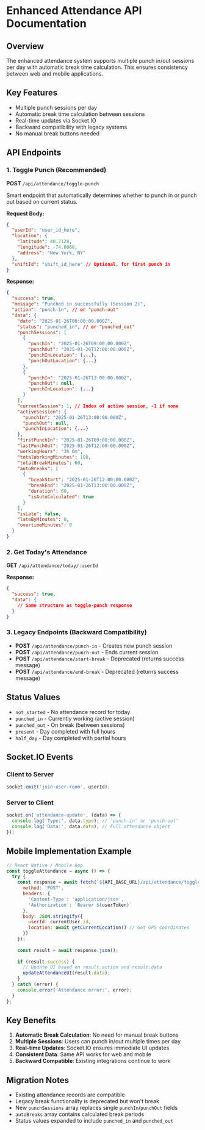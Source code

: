 # Enhanced Attendance API Documentation

## Overview
The enhanced attendance system supports multiple punch in/out sessions per day with automatic break time calculation. This ensures consistency between web and mobile applications.

## Key Features
- Multiple punch sessions per day
- Automatic break time calculation between sessions
- Real-time updates via Socket.IO
- Backward compatibility with legacy systems
- No manual break buttons needed

## API Endpoints

### 1. Toggle Punch (Recommended)
**POST** `/api/attendance/toggle-punch`

Smart endpoint that automatically determines whether to punch in or punch out based on current status.

**Request Body:**
```json
{
  "userId": "user_id_here",
  "location": {
    "latitude": 40.7128,
    "longitude": -74.0060,
    "address": "New York, NY"
  },
  "shiftId": "shift_id_here" // Optional, for first punch in
}
```

**Response:**
```json
{
  "success": true,
  "message": "Punched in successfully (Session 2)",
  "action": "punch-in", // or "punch-out"
  "data": {
    "date": "2025-01-26T00:00:00.000Z",
    "status": "punched_in", // or "punched_out"
    "punchSessions": [
      {
        "punchIn": "2025-01-26T09:00:00.000Z",
        "punchOut": "2025-01-26T12:00:00.000Z",
        "punchInLocation": {...},
        "punchOutLocation": {...}
      },
      {
        "punchIn": "2025-01-26T13:00:00.000Z",
        "punchOut": null,
        "punchInLocation": {...}
      }
    ],
    "currentSession": 1, // Index of active session, -1 if none
    "activeSession": {
      "punchIn": "2025-01-26T13:00:00.000Z",
      "punchOut": null,
      "punchInLocation": {...}
    },
    "firstPunchIn": "2025-01-26T09:00:00.000Z",
    "lastPunchOut": "2025-01-26T12:00:00.000Z",
    "workingHours": "3h 0m",
    "totalWorkingMinutes": 180,
    "totalBreakMinutes": 60,
    "autoBreaks": [
      {
        "breakStart": "2025-01-26T12:00:00.000Z",
        "breakEnd": "2025-01-26T13:00:00.000Z",
        "duration": 60,
        "isAutoCalculated": true
      }
    ],
    "isLate": false,
    "lateByMinutes": 0,
    "overtimeMinutes": 0
  }
}
```

### 2. Get Today's Attendance
**GET** `/api/attendance/today/:userId`

**Response:**
```json
{
  "success": true,
  "data": {
    // Same structure as toggle-punch response
  }
}
```

### 3. Legacy Endpoints (Backward Compatibility)
- **POST** `/api/attendance/punch-in` - Creates new punch session
- **POST** `/api/attendance/punch-out` - Ends current session
- **POST** `/api/attendance/start-break` - Deprecated (returns success message)
- **POST** `/api/attendance/end-break` - Deprecated (returns success message)

## Status Values
- `not_started` - No attendance record for today
- `punched_in` - Currently working (active session)
- `punched_out` - On break (between sessions)
- `present` - Day completed with full hours
- `half_day` - Day completed with partial hours

## Socket.IO Events

### Client to Server
```javascript
socket.emit('join-user-room', userId);
```

### Server to Client
```javascript
socket.on('attendance-update', (data) => {
  console.log('Type:', data.type); // 'punch-in' or 'punch-out'
  console.log('Data:', data.data); // Full attendance object
});
```

## Mobile Implementation Example

```javascript
// React Native / Mobile App
const toggleAttendance = async () => {
  try {
    const response = await fetch(`${API_BASE_URL}/api/attendance/toggle-punch`, {
      method: 'POST',
      headers: {
        'Content-Type': 'application/json',
        'Authorization': `Bearer ${userToken}`
      },
      body: JSON.stringify({
        userId: currentUser.id,
        location: await getCurrentLocation() // Get GPS coordinates
      })
    });
    
    const result = await response.json();
    
    if (result.success) {
      // Update UI based on result.action and result.data
      updateAttendanceUI(result.data);
    }
  } catch (error) {
    console.error('Attendance error:', error);
  }
};
```

## Key Benefits

1. **Automatic Break Calculation**: No need for manual break buttons
2. **Multiple Sessions**: Users can punch in/out multiple times per day
3. **Real-time Updates**: Socket.IO ensures immediate UI updates
4. **Consistent Data**: Same API works for web and mobile
5. **Backward Compatible**: Existing integrations continue to work

## Migration Notes

- Existing attendance records are compatible
- Legacy break functionality is deprecated but won't break
- New `punchSessions` array replaces single `punchIn`/`punchOut` fields
- `autoBreaks` array contains calculated break periods
- Status values expanded to include `punched_in` and `punched_out`